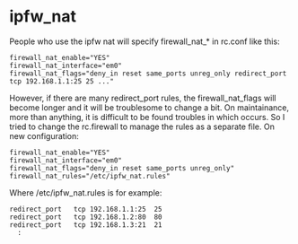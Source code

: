 # ipfw_nat 

People who use the ipfw nat will specify firewall_nat_* in rc.conf like this:

	firewall_nat_enable="YES"
	firewall_nat_interface="em0"
	firewall_nat_flags="deny_in reset same_ports unreg_only redirect_port tcp 192.168.1.1:25 25 ..."

However, if there are many redirect_port rules, the 
firewall_nat_flags will become longer and it will be troublesome to change a
bit. On maintainance, more than anything, it is difficult to be found
troubles in which occurs. So I tried to change the rc.firewall to manage the
rules as a separate file. On new configuration:

	firewall_nat_enable="YES"
	firewall_nat_interface="em0"
	firewall_nat_flags="deny_in reset same_ports unreg_only"
	firewall_nat_rules="/etc/ipfw_nat.rules"

Where /etc/ipfw_nat.rules is for example:

	redirect_port	tcp 192.168.1.1:25	25
	redirect_port	tcp 192.168.1.2:80	80
	redirect_port	tcp 192.168.1.3:21	21
	  :
